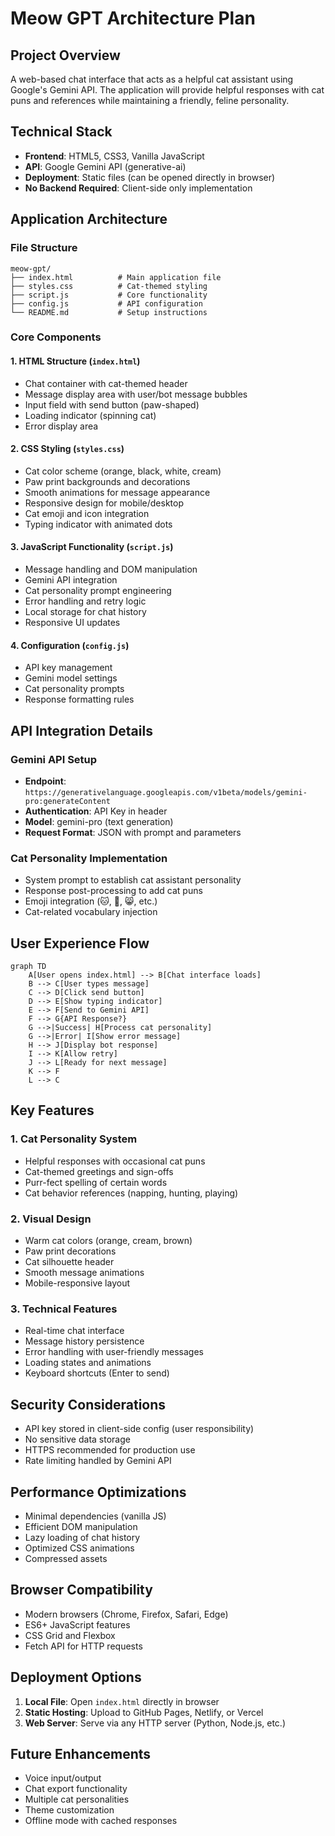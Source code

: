 # Meow GPT Architecture Plan

## Project Overview
A web-based chat interface that acts as a helpful cat assistant using Google's Gemini API. The application will provide helpful responses with cat puns and references while maintaining a friendly, feline personality.

## Technical Stack
- **Frontend**: HTML5, CSS3, Vanilla JavaScript
- **API**: Google Gemini API (generative-ai)
- **Deployment**: Static files (can be opened directly in browser)
- **No Backend Required**: Client-side only implementation

## Application Architecture

### File Structure
```
meow-gpt/
├── index.html          # Main application file
├── styles.css          # Cat-themed styling
├── script.js           # Core functionality
├── config.js           # API configuration
└── README.md           # Setup instructions
```

### Core Components

#### 1. HTML Structure (`index.html`)
- Chat container with cat-themed header
- Message display area with user/bot message bubbles
- Input field with send button (paw-shaped)
- Loading indicator (spinning cat)
- Error display area

#### 2. CSS Styling (`styles.css`)
- Cat color scheme (orange, black, white, cream)
- Paw print backgrounds and decorations
- Smooth animations for message appearance
- Responsive design for mobile/desktop
- Cat emoji and icon integration
- Typing indicator with animated dots

#### 3. JavaScript Functionality (`script.js`)
- Message handling and DOM manipulation
- Gemini API integration
- Cat personality prompt engineering
- Error handling and retry logic
- Local storage for chat history
- Responsive UI updates

#### 4. Configuration (`config.js`)
- API key management
- Gemini model settings
- Cat personality prompts
- Response formatting rules

## API Integration Details

### Gemini API Setup
- **Endpoint**: `https://generativelanguage.googleapis.com/v1beta/models/gemini-pro:generateContent`
- **Authentication**: API Key in header
- **Model**: gemini-pro (text generation)
- **Request Format**: JSON with prompt and parameters

### Cat Personality Implementation
- System prompt to establish cat assistant personality
- Response post-processing to add cat puns
- Emoji integration (🐱, 🐾, 😸, etc.)
- Cat-related vocabulary injection

## User Experience Flow

```mermaid
graph TD
    A[User opens index.html] --> B[Chat interface loads]
    B --> C[User types message]
    C --> D[Click send button]
    D --> E[Show typing indicator]
    E --> F[Send to Gemini API]
    F --> G{API Response?}
    G -->|Success| H[Process cat personality]
    G -->|Error| I[Show error message]
    H --> J[Display bot response]
    I --> K[Allow retry]
    J --> L[Ready for next message]
    K --> F
    L --> C
```

## Key Features

### 1. Cat Personality System
- Helpful responses with occasional cat puns
- Cat-themed greetings and sign-offs
- Purr-fect spelling of certain words
- Cat behavior references (napping, hunting, playing)

### 2. Visual Design
- Warm cat colors (orange, cream, brown)
- Paw print decorations
- Cat silhouette header
- Smooth message animations
- Mobile-responsive layout

### 3. Technical Features
- Real-time chat interface
- Message history persistence
- Error handling with user-friendly messages
- Loading states and animations
- Keyboard shortcuts (Enter to send)

## Security Considerations
- API key stored in client-side config (user responsibility)
- No sensitive data storage
- HTTPS recommended for production use
- Rate limiting handled by Gemini API

## Performance Optimizations
- Minimal dependencies (vanilla JS)
- Efficient DOM manipulation
- Lazy loading of chat history
- Optimized CSS animations
- Compressed assets

## Browser Compatibility
- Modern browsers (Chrome, Firefox, Safari, Edge)
- ES6+ JavaScript features
- CSS Grid and Flexbox
- Fetch API for HTTP requests

## Deployment Options
1. **Local File**: Open `index.html` directly in browser
2. **Static Hosting**: Upload to GitHub Pages, Netlify, or Vercel
3. **Web Server**: Serve via any HTTP server (Python, Node.js, etc.)

## Future Enhancements
- Voice input/output
- Chat export functionality
- Multiple cat personalities
- Theme customization
- Offline mode with cached responses